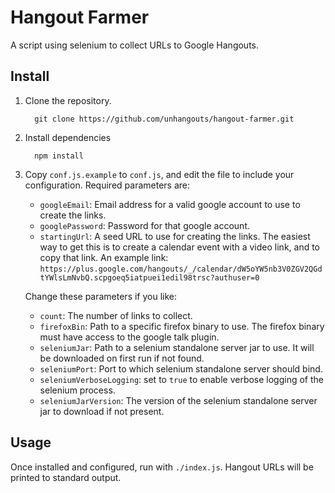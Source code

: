 # Hangout Farmer

A script using selenium to collect URLs to Google Hangouts.

## Install

1. Clone the repository.

         git clone https://github.com/unhangouts/hangout-farmer.git

2. Install dependencies

         npm install

3. Copy `conf.js.example` to `conf.js`, and edit the file to include your
   configuration.  Required parameters are:

     * `googleEmail`: Email address for a valid google account to use to create the links.
     * `googlePassword`: Password for that google account.
     * `startingUrl`: A seed URL to use for creating the links.  The easiest way to get this is to create a calendar event with a video link, and to copy that link.  An example link: `https://plus.google.com/hangouts/_/calendar/dW5oYW5nb3V0ZGV2QGdtYWlsLmNvbQ.scpgoeq5iatpuei1edil98trsc?authuser=0`

   Change these parameters if you like:
     * `count`: The number of links to collect.
     * `firefoxBin`: Path to a specific firefox binary to use.  The firefox binary must have access to the google talk plugin.
     * `seleniumJar`: Path to a selenium standalone server jar to use.  It will be downloaded on first run if not found.
     * `seleniumPort`: Port to which selenium standalone server should bind.
     * `seleniumVerboseLogging`: set to `true` to enable verbose logging of the selenium process.
     * `seleniumJarVersion`: The version of the selenium standalone server jar to download if not present.

## Usage

Once installed and configured, run with `./index.js`.  Hangout URLs will be printed to standard output.
